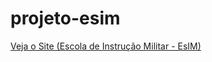 # projeto-esim
 
<a href="https://efraimribeirooliveira.github.io/projeto-esim/modelos/index.html">Veja o Site (Escola de Instrução Militar - EsIM)</a>
